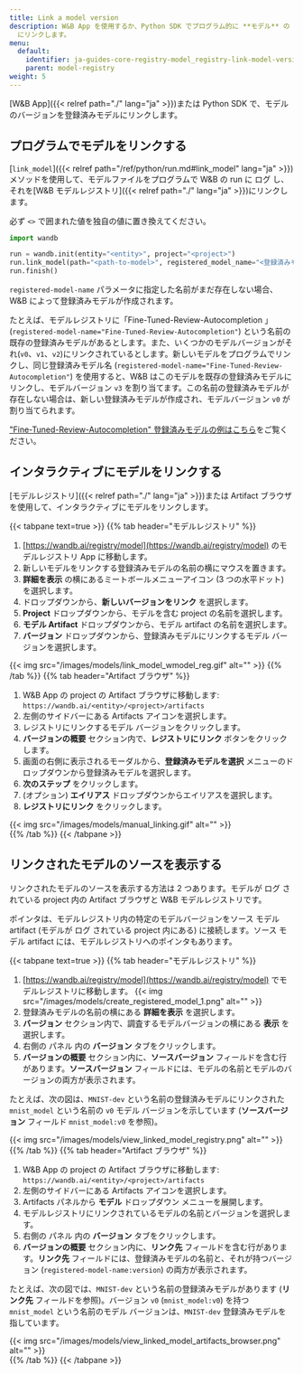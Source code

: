 ```yaml
---
title: Link a model version
description: W&B App を使用するか、Python SDK でプログラム的に **モデル** の **バージョン** を Registered Model
  にリンクします。
menu:
  default:
    identifier: ja-guides-core-registry-model_registry-link-model-version
    parent: model-registry
weight: 5
---
```


[W&B App]({{< relref path="./" lang="ja" >}})または Python SDK で、モデルのバージョンを登録済みモデルにリンクします。

## プログラムでモデルをリンクする

[`link_model`]({{< relref path="/ref/python/run.md#link_model" lang="ja" >}}) メソッドを使用して、モデルファイルをプログラムで W&B の run に ログ し、それを[W&B モデルレジストリ]({{< relref path="./" lang="ja" >}})にリンクします。

必ず `<>` で囲まれた値を独自の値に置き換えてください。

```python
import wandb

run = wandb.init(entity="<entity>", project="<project>")
run.link_model(path="<path-to-model>", registered_model_name="<登録済みモデル名>")
run.finish()
```

`registered-model-name` パラメータに指定した名前がまだ存在しない場合、W&B によって登録済みモデルが作成されます。

たとえば、モデルレジストリに「Fine-Tuned-Review-Autocompletion 」(`registered-model-name="Fine-Tuned-Review-Autocompletion"`) という名前の既存の登録済みモデルがあるとします。また、いくつかのモデルバージョンがそれ(`v0`、`v1`、`v2`)にリンクされているとします。新しいモデルをプログラムでリンクし、同じ登録済みモデル名 (`registered-model-name="Fine-Tuned-Review-Autocompletion"`) を使用すると、W&B はこのモデルを既存の登録済みモデルにリンクし、モデルバージョン `v3` を割り当てます。この名前の登録済みモデルが存在しない場合は、新しい登録済みモデルが作成され、モデルバージョン `v0` が割り当てられます。

["Fine-Tuned-Review-Autocompletion" 登録済みモデルの例はこちら](https://wandb.ai/reviewco/registry/model?selectionPath=reviewco%2Fmodel-registry%2FFinetuned-Review-Autocompletion&view=all-models)をご覧ください。

## インタラクティブにモデルをリンクする
[モデルレジストリ]({{< relref path="./" lang="ja" >}})または Artifact ブラウザを使用して、インタラクティブにモデルをリンクします。

{{< tabpane text=true >}}
  {{% tab header="モデルレジストリ" %}}
1. [https://wandb.ai/registry/model](https://wandb.ai/registry/model) のモデルレジストリ App に移動します。
2. 新しいモデルをリンクする登録済みモデルの名前の横にマウスを置きます。
3. **詳細を表示** の横にあるミートボールメニューアイコン (3 つの水平ドット) を選択します。
4. ドロップダウンから、**新しいバージョンをリンク** を選択します。
5. **Project** ドロップダウンから、モデルを含む project の名前を選択します。
6. **モデル Artifact** ドロップダウンから、モデル artifact の名前を選択します。
7. **バージョン** ドロップダウンから、登録済みモデルにリンクするモデル バージョンを選択します。

{{< img src="/images/models/link_model_wmodel_reg.gif" alt="" >}}
  {{% /tab %}}
  {{% tab header="Artifact ブラウザ" %}}
1. W&B App の project の Artifact ブラウザに移動します: `https://wandb.ai/<entity>/<project>/artifacts`
2. 左側のサイドバーにある Artifacts アイコンを選択します。
3. レジストリにリンクするモデル バージョンをクリックします。
4. **バージョンの概要** セクション内で、**レジストリにリンク** ボタンをクリックします。
5. 画面の右側に表示されるモーダルから、**登録済みモデルを選択** メニューのドロップダウンから登録済みモデルを選択します。
6. **次のステップ** をクリックします。
7. (オプション) **エイリアス** ドロップダウンからエイリアスを選択します。
8. **レジストリにリンク** をクリックします。

{{< img src="/images/models/manual_linking.gif" alt="" >}}  
  {{% /tab %}}
{{< /tabpane >}}

## リンクされたモデルのソースを表示する

リンクされたモデルのソースを表示する方法は 2 つあります。モデルが ログ されている project 内の Artifact ブラウザと W&B モデルレジストリです。

ポインタは、モデルレジストリ内の特定のモデルバージョンをソース モデル artifact (モデルが ログ されている project 内にある) に接続します。ソース モデル artifact には、モデルレジストリへのポインタもあります。

{{< tabpane text=true >}}
  {{% tab header="モデルレジストリ" %}}
1. [https://wandb.ai/registry/model](https://wandb.ai/registry/model) でモデルレジストリに移動します。
{{< img src="/images/models/create_registered_model_1.png" alt="" >}}
2. 登録済みモデルの名前の横にある **詳細を表示** を選択します。
3. **バージョン** セクション内で、調査するモデルバージョンの横にある **表示** を選択します。
4. 右側の パネル 内の **バージョン** タブをクリックします。
5. **バージョンの概要** セクション内に、**ソースバージョン** フィールドを含む行があります。**ソースバージョン** フィールドには、モデルの名前とモデルのバージョンの両方が表示されます。

たとえば、次の図は、`MNIST-dev` という名前の登録済みモデルにリンクされた `mnist_model` という名前の `v0` モデル バージョンを示しています (**ソースバージョン** フィールド `mnist_model:v0` を参照)。

{{< img src="/images/models/view_linked_model_registry.png" alt="" >}}  
  {{% /tab %}}
  {{% tab header="Artifact ブラウザ" %}}
1. W&B App の project の Artifact ブラウザに移動します: `https://wandb.ai/<entity>/<project>/artifacts`
2. 左側のサイドバーにある Artifacts アイコンを選択します。
3. Artifacts パネルから **モデル** ドロップダウン メニューを展開します。
4. モデルレジストリにリンクされているモデルの名前とバージョンを選択します。
5. 右側の パネル 内の **バージョン** タブをクリックします。
6. **バージョンの概要** セクション内に、**リンク先** フィールドを含む行があります。**リンク先** フィールドには、登録済みモデルの名前と、それが持つバージョン (`registered-model-name:version`) の両方が表示されます。

たとえば、次の図では、`MNIST-dev` という名前の登録済みモデルがあります (**リンク先** フィールドを参照)。バージョン `v0` (`mnist_model:v0`) を持つ `mnist_model` という名前のモデル バージョンは、`MNIST-dev` 登録済みモデルを指しています。

{{< img src="/images/models/view_linked_model_artifacts_browser.png" alt="" >}}  
  {{% /tab %}}
{{< /tabpane >}}
